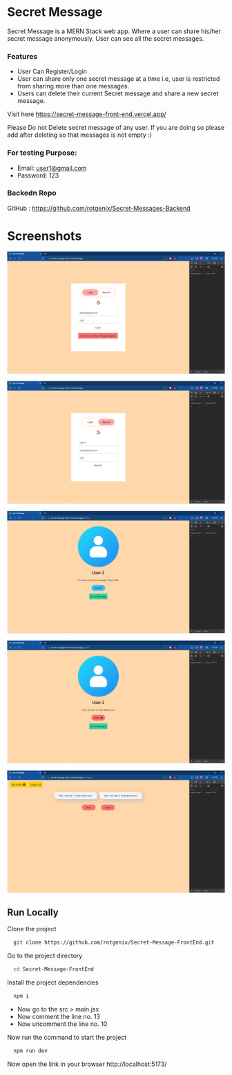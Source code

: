 # Secret Message
Secret Message is a MERN Stack web app. Where a user can share his/her secret message anonymously. User can see all the secret messages.

### Features
- User Can Register/Login
- User can share only one secret message at a time i.e, user is restricted from sharing more than one messages.
- Users can delete their current Secret message and share a new secret message.

Visit here
https://secret-message-front-end.vercel.app/

Please Do not Delete secret message of any user. If you are doing so please add after deleting so that messages is not empty :)
### For testing Purpose:
- Email: user1@gmail.com
- Password: 123


### Backedn Repo
GitHub : https://github.com/rotgenix/Secret-Messages-Backend
# Screenshots

![App Screenshot](https://raw.githubusercontent.com/rotgenix/Secret-Message-FrontEnd/main/public/Screenshot%20(895).png)

![App Screenshot](https://raw.githubusercontent.com/rotgenix/Secret-Message-FrontEnd/main/public/Screenshot%20(896).png)



![App Screenshot](https://raw.githubusercontent.com/rotgenix/Secret-Message-FrontEnd/main/public/Screenshot%20(897).png)



![App Screenshot](https://raw.githubusercontent.com/rotgenix/Secret-Message-FrontEnd/main/public/Screenshot%20(898).png)




![App Screenshot](https://raw.githubusercontent.com/rotgenix/Secret-Message-FrontEnd/main/public/Screenshot%20(899).png)


## Run Locally

Clone the project

```bash
  git clone https://github.com/rotgenix/Secret-Message-FrontEnd.git
```

Go to the project directory

```bash
  cd Secret-Message-FrontEnd
```
Install the project dependencies

```bash
  npm i
```

- Now go to the src > main.jsx 
- Now comment the line no. 13
- Now uncomment the line no. 10


Now run the command to start the project

```bash
  npm run dev
```

Now open the link in your browser http://localhost:5173/
